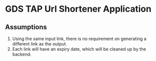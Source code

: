 # GDS TAP Url Shortener Application

## Assumptions
1. Using the same input link, there is no requirement on generating a different link as the output.
2. Each link will have an expiry date, which will be cleaned up by the backend.